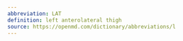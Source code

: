 ```yaml
---
abbreviation: LAT
definition: left anterolateral thigh
source: https://openmd.com/dictionary/abbreviations/l
---
```

